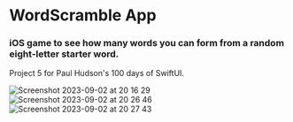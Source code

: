 # WordScramble App
### iOS game to see how many words you can form from a random eight-letter starter word.

Project 5 for Paul Hudson's 100 days of SwiftUI.

![Screenshot 2023-09-02 at 20 16 29](https://github.com/lyuhiroyama/WordScramble-App/assets/98152295/4e5952e8-f68e-4bd8-af16-9ad7be54a269)  ![Screenshot 2023-09-02 at 20 26 46](https://github.com/lyuhiroyama/WordScramble-App/assets/98152295/442af3b0-961d-4e28-92d5-ed4214db1529)  ![Screenshot 2023-09-02 at 20 27 43](https://github.com/lyuhiroyama/WordScramble-App/assets/98152295/d54412cf-7137-4a35-8a02-cd74368f2f9f)
